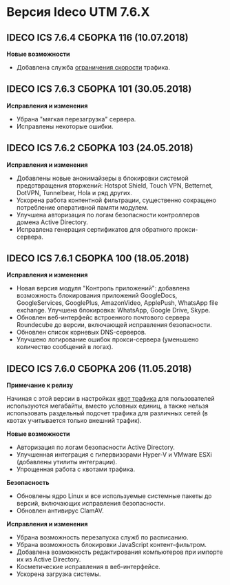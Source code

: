 # Версия Ideco UTM 7.6.Х

## **IDECO ICS 7.6.4 СБОРКА 116 \(10.07.2018\)**

**Новые возможности**

* Добавлена служба [ограничения скорости](https://doc.ideco.ru/pages/viewpage.action?pageId=1703981) трафика.

## **IDECO ICS 7.6.3 СБОРКА 101 \(30.05.2018\)**

**Исправления и изменения**

* Убрана "мягкая перезагрузка" сервера.
* Исправлены некоторые ошибки.

## **IDECO ICS 7.6.2 СБОРКА 103 \(24.05.2018\)**

**Исправления и изменения**

* Добавлены новые анонимайзеры в блокировки системой предотвращения вторжений: Hotspot Shield, Touch VPN, Betternet, DotVPN, Tunnelbear, Hola и ряд других.
* Ускорена работа контентной фильтрации, существенно сокращено потребление оперативной памяти модулем.
* Улучшена авторизация по логам безопасности контроллеров домена Active Directory.
* Исправлена генерация сертификатов для обратного прокси-сервера.

## **IDECO ICS 7.6.1 СБОРКА 100 \(18.05.2018\)**

**Исправления и изменения**

* Новая версия модуля "Контроль приложений": добавлена возможность блокирования приложений GoogleDocs, GoogleServices, GooglePlus, AmazonVideo, ApplePush, WhatsApp file exchange. Улучшена блокировка: WhatsApp, Google Drive, Skype.
* Обновлен веб-интерфейс встроенного почтового сервера Roundecube до версии, включающей исправления безопасности.
* Обновлен список корневых DNS-серверов.
* Улучшено логирование ошибок прокси-сервера \(уменьшено количество сообщений в логах\).

## **IDECO ICS 7.6.0 СБОРКА 206 \(11.05.2018\)**

**Примечание к релизу**

Начиная с этой версии в настройках [квот трафика](https://doc.ideco.ru/pages/viewpage.action?pageId=4981951) для пользователей используются мегабайты, вместо условных единиц, а также нельзя использовать раздельный подсчет трафика для различных сетей \(в квотах учитывается только внешний трафик\).

**Новые возможности**

* Авторизация по логам безопасности Active Directory.
* Улучшенная интеграция с гипервизорами Hyper-V и VMware ESXi \(добавлены утилиты интеграции\).
* Упрощенная работа с квотами трафика.

**Безопасность**

* Обновлены ядро Linux и все используемые системные пакеты до версий, включающих исправления безопасности.
* Обновлен антивирус ClamAV.

**Исправления и изменения**

* Убрана возможность перезапуска служб по расписанию.
* Убрана возможность блокировки JavaScript контент-фильтром.
* Добавлена возможность редактирования компьютеров при импорте их из Active Directory.
* Косметические исправления в веб-интерфейсе.
* Ускорена загрузка системы.


